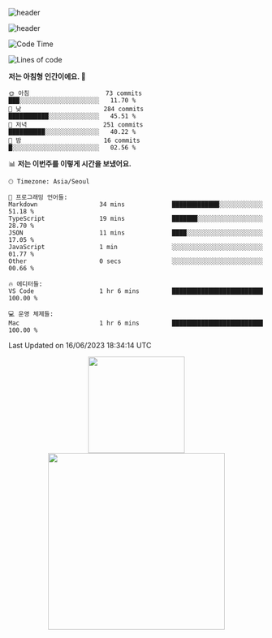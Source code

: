 ![header](https://capsule-render.vercel.app/api?type=waving&color=5594F0&height=90&section=header&text=&animation=fadeIn)

![header](https://capsule-render.vercel.app/api?type=transparent&text=Sunyoung's_Github&fontAlign=18&fontSize=30&color=6FC7E1)


<!-- 
<hr />

📋 Languages<br /><br />
![JavaScript](https://img.shields.io/badge/javascript-%23323330.svg?style=for-the-badge&logo=javascript&logoColor=%23F7DF1E)

👨‍💻 FrontEnd Stack<br /><br />
![React](https://img.shields.io/badge/react-%2320232a.svg?style=for-the-badge&logo=react&logoColor=%2361DAFB)
![SASS](https://img.shields.io/badge/SASS-hotpink.svg?style=for-the-badge&logo=SASS&logoColor=white)
![Styled Components](https://img.shields.io/badge/styled--components-DB7093?style=for-the-badge&logo=styled-components&logoColor=white)

🛠 Tool<br /><br />
![Visual Studio Code](https://img.shields.io/badge/Visual%20Studio%20Code-0078d7.svg?style=for-the-badge&logo=visual-studio-code&logoColor=white)
![Git](https://img.shields.io/badge/git-%23F05033.svg?style=for-the-badge&logo=git&logoColor=white)
![GitHub](https://img.shields.io/badge/github-%23121011.svg?style=for-the-badge&logo=github&logoColor=white)

![Lines of code](https://img.shields.io/badge/%EC%A0%80%EB%8A%94%20%EC%97%AC%ED%83%9C%EA%B9%8C%EC%A7%80%20-893.9%20thousand%20%EC%A4%84%EC%9D%98%20%EC%BD%94%EB%93%9C%EB%A5%BC%20%EC%9E%91%EC%84%B1%ED%96%88%EC%96%B4%EC%9A%94.-blue)

🏷 Contact Me<br /><br /> -->



  <!--START_SECTION:waka-->
![Code Time](http://img.shields.io/badge/Code%20Time-378%20hrs%2027%20mins-blue)

![Lines of code](https://img.shields.io/badge/%EC%A0%80%EB%8A%94%20%EC%97%AC%ED%83%9C%EA%B9%8C%EC%A7%80%20-893.9%20thousand%20%EC%A4%84%EC%9D%98%20%EC%BD%94%EB%93%9C%EB%A5%BC%20%EC%9E%91%EC%84%B1%ED%96%88%EC%96%B4%EC%9A%94.-blue)

**저는 아침형 인간이에요. 🐤** 

```text
🌞 아침                     73 commits          ███░░░░░░░░░░░░░░░░░░░░░░   11.70 % 
🌆 낮　                     284 commits         ███████████░░░░░░░░░░░░░░   45.51 % 
🌃 저녁                     251 commits         ██████████░░░░░░░░░░░░░░░   40.22 % 
🌙 밤　                     16 commits          █░░░░░░░░░░░░░░░░░░░░░░░░   02.56 % 
```


📊 **저는 이번주를 이렇게 시간을 보냈어요.** 

```text
🕑︎ Timezone: Asia/Seoul

💬 프로그래밍 언어들: 
Markdown                 34 mins             █████████████░░░░░░░░░░░░   51.18 % 
TypeScript               19 mins             ███████░░░░░░░░░░░░░░░░░░   28.70 % 
JSON                     11 mins             ████░░░░░░░░░░░░░░░░░░░░░   17.05 % 
JavaScript               1 min               ░░░░░░░░░░░░░░░░░░░░░░░░░   01.77 % 
Other                    0 secs              ░░░░░░░░░░░░░░░░░░░░░░░░░   00.66 % 

🔥 에디터들: 
VS Code                  1 hr 6 mins         █████████████████████████   100.00 % 

💻 운영 체제들: 
Mac                      1 hr 6 mins         █████████████████████████   100.00 % 
```


 Last Updated on 16/06/2023 18:34:14 UTC
<!--END_SECTION:waka-->

<div align="center">
   <p display="inline">
    <a href="https://github.com/suny0ung">
     <img height="190" src="https://github-readme-stats.vercel.app/api?username=suny0ung&hide=none&hide_title=false&show_icons=ture&include_all_commits=false&theme=default" />
     <img width="348" src="https://github-readme-stats.vercel.app/api/top-langs/?username=suny0ung&layout=compact&show_icons=ture&show_owner=ture&hide_title=false&theme=default&hide=none" />
    </a>
  </p>



</div>

<!--
**suny0ung/suny0ung** is a ✨ _special_ ✨ repository because its `README.md` (this file) appears on your GitHub profile.

Here are some ideas to get you started:

- 🔭 I’m currently working on ...
- 🌱 I’m currently learning ...
- 👯 I’m looking to collaborate on ...
- 🤔 I’m looking for help with ...
- 💬 Ask me about ...
- 📫 How to reach me: ...
- 😄 Pronouns: ...
- ⚡ Fun fact: ...
-->
